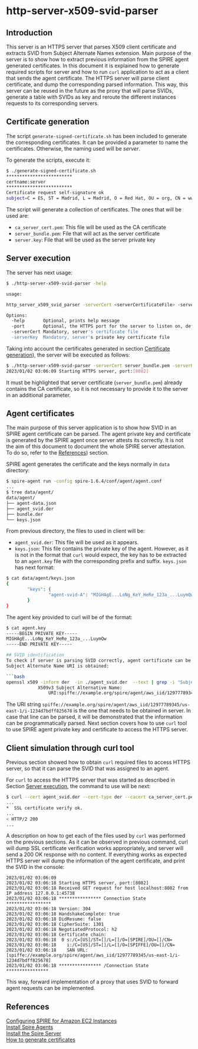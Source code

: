 # http-server-x509-svid-parser

## Introduction
This server is an HTTPS server that parses X509 client certificate and extracts SVID from Subject Alternate Names extension.
Main purpose of the server is to show how to extract previous information from the SPIRE agent generated certificates.
In this document it is explained how to generate required scripts for server and how to run `curl` application to act
as a client that sends the agent certificate.
The HTTPS server will parse client certificate, and dump the corresponding parsed information. This way, this server
can be reused in the future as the proxy that will parse SVIDs, generate a table with SVIDs as key and reroute the
different instances requests to its corresponding servers.


## Certificate generation
The script `generate-signed-certificate.sh` has been included to generate the corresponding certificates.
It can be provided a parameter to name the certificates. Otherwise, the naming used will be *server*.

To generate the scripts, execute it:

```bash
$ ./generate-signed-certificate.sh
*************************
certname:server
*************************
Certificate request self-signature ok
subject=C = ES, ST = Madrid, L = Madrid, O = Red Hat, OU = org, CN = www.redhat.com
```

The script will generate a collection of certificates. The ones that will be used are:

* `ca_server_cert.pem`: This file will be used as the CA certificate
* `server_bundle.pem`: File that will act as the server certificate
* `server.key`: File that will be used as the server private key


## Server execution
The server has next usage:

```bash
$ ./http-server-x509-svid-parser -help

usage:

http_server_x509_svid_parser -serverCert <serverCertificateFile> -serverKey <serverPrivateKeyFile> [-port <port>] [-help]

Options:
  -help       Optional, prints help message
  -port       Optional, the HTTPS port for the server to listen on, defaults to 443
  -serverCert Mandatory, server's certificate file
  -serverKey  Mandatory, server's private key certificate file
```

Taking into account the certificates generated in section [Certificate generation](#certificate-generation)), the
server will be executed as follows:

```bash
$ ./http-server-x509-svid-parser -serverCert server_bundle.pem -serverKey server.key -port 8082
2023/01/02 03:06:09 Starting HTTPS server, port:[8082]
```

It must be highlighted that server certificate (`server_bundle.pem`) already contains the CA certificate, so it is not necessary
to provide it to the server in an additional parameter.


## Agent certificates
The main purpose of this server application is to show how SVID in an SPIRE agent certificate can be parsed.
The agent private key and certificate is generated by the SPIRE agent once server attests its correctly.
It is not the aim of this document to document the whole SPIRE server attestation. To do so, refer to the
[References](#references)) section.

SPIRE agent generates the certificate and the keys normally in `data` directory:
```bash
$ spire-agent run -config spire-1.6.4/conf/agent/agent.conf
...
$ tree data/agent/
data/agent/
├── agent-data.json
├── agent_svid.der
├── bundle.der
└── keys.json
```

From previous directory, the files to used in client will be:
* `agent_svid.der`: This file will be used as it appears.
* `keys.json`: This file contains the private key of the agent. However, as it is not in the format that `curl` would expect,
the key has to be extracted to an `agent.key` file with the corresponding prefix and suffix. `keys.json` has next format:

```bash
$ cat data/agent/keys.json
{
        "keys": {
                "agent-svid-A": "MIGHAgE...LoNg_KeY_HeRe_123a_...LuymQw"
        }
}
```

The agent key provided to curl will be of the format:

```bash
$ cat agent.key
-----BEGIN PRIVATE KEY-----
MIGHAgE...LoNg_KeY_HeRe_123a_...LuymQw
-----END PRIVATE KEY-----

## SVID identification
To check if server is parsing SVID correctly, agent certificate can be read with `openssl` tool, so that 
Subject Alternate Name URI is obtained:

```bash
openssl x509 -inform der  -in ./agent_svid.der  --text | grep -i "Subject Alternative Name:" -A1
            X509v3 Subject Alternative Name: 
                URI:spiffe://example.org/spire/agent/aws_iid/12977789345/us-east-1/i-1234d7bdff825678
```
The URI string `spiffe://example.org/spire/agent/aws_iid/12977789345/us-east-1/i-1234d7bdff825678` is the
one that needs to be obtained in server. In case that line can be parsed, it will be demonstrated that the
information can be programmatically parsed. Next section covers how to use `curl` tool to use SPIRE agent
private key and certificate to access the HTTPS server.

## Client simulation through curl tool
Previous section showed how to obtain `curl` required files to access HTTPS server, so that it can parse
the SVID that was assigned to an agent.

For `curl` to access the HTTPS server that was started as described in Section [Server execution](#server-execution),
the command to use will be next:

```bash
$ curl --cert agent_svid.der --cert-type der --cacert ca_server_cert.pem --key ./agent.key --verbose https://localhost:8082
...
*  SSL certificate verify ok.
...
< HTTP/2 200
...
```
A description on how to get each of the files used by `curl` was performed on the previous sections.
As it can be observed in previous command, curl will dump SSL certificate verification works appropriately, and server will send
a 200 OK response with no content.
If everything works as expected HTTPS server will dump the information of the agent certificate, and print the SVID in the console:
```
2023/01/02 03:06:09
2023/01/02 03:06:18 Starting HTTPS server, port:[8082]
2023/01/02 03:06:18 Received GET request for host localhost:8082 from IP address 127.0.0.1:45738
2023/01/02 03:06:18 **************** Connection State *****************
2023/01/02 03:06:18 Version: 304
2023/01/02 03:06:18 HandshakeComplete: true
2023/01/02 03:06:18 DidResume: false
2023/01/02 03:06:18 CipherSuite: 1301
2023/01/02 03:06:18 NegotiatedProtocol: h2
2023/01/02 03:06:18 Certificate chain:
2023/01/02 03:06:18  0 s:/C=[US]/ST=[]/L=[]/O=[SPIRE]/OU=[]/CN=
2023/01/02 03:06:18    i:/C=[US]/ST=[]/L=[]/O=[SPIFFE]/OU=[]/CN=
2023/01/02 03:06:18    SAN URL:[spiffe://example.org/spire/agent/aws_iid/12977789345/us-east-1/i-1234d7bdff825678]
2023/01/02 03:06:18 **************** /Connection State ****************
```

This way, forward implementation of a proxy that uses SVID to forward agent requests can be implemented.

## References
[Configuring SPIRE for Amazon EC2 Instances](https://spiffe.io/docs/latest/deploying/configuring/#amazon-ec2-instances)\
[Install Spire Agents](https://spiffe.io/docs/latest/deploying/install-agents/)\
[Install the Spire Server](https://spiffe.io/docs/latest/deploying/install-server/)\
[How to generate certificates](https://www.golinuxcloud.com/golang-http/#Secure_Communication_over_HTTP_with_TLS_and_MTLS)


